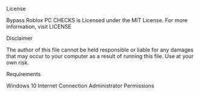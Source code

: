 License

Bypass Roblox PC CHECKS is Licensed under the MIT License. For more information, visit LICENSE

Disclaimer

The author of this file cannot be held responsible or liable for any damages that may occur to your computer as a result of running this file. Use at your own risk.

Requirements

Windows 10
Internet Connection
Administrator Permissions
